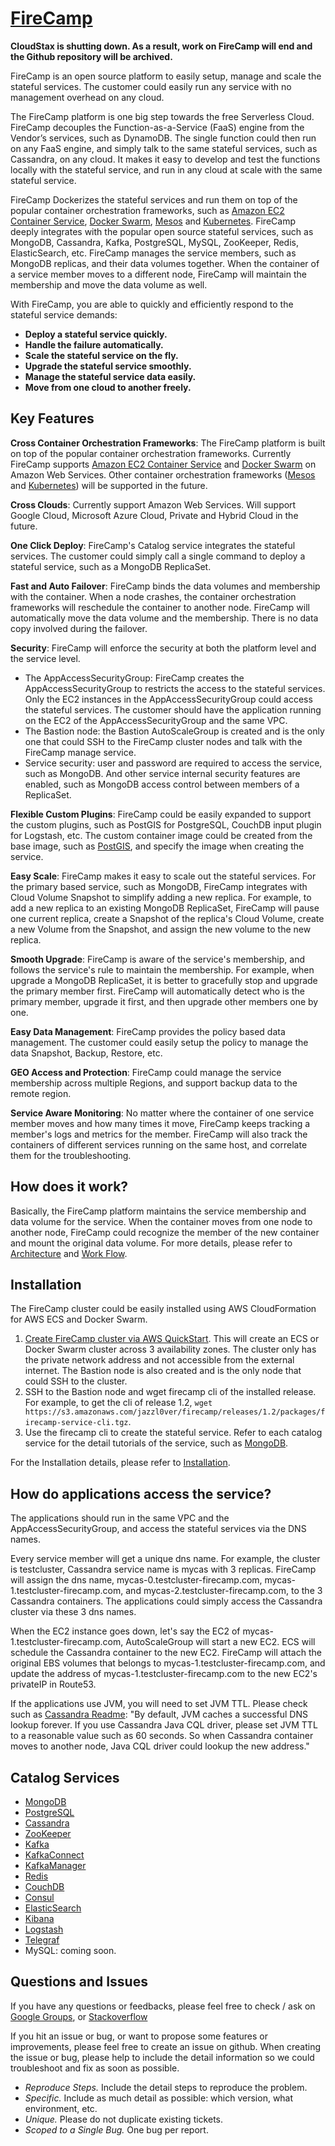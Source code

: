 # [FireCamp](https://github.com/jazzl0ver/firecamp)

**CloudStax is shutting down. As a result, work on FireCamp will end and the Github repository will be archived.**

FireCamp is an open source platform to easily setup, manage and scale the stateful services. The customer could easily run any service with no management overhead on any cloud.

The FireCamp platform is one big step towards the free Serverless Cloud. FireCamp decouples the Function-as-a-Service (FaaS) engine from the Vendor’s services, such as DynamoDB. The single function could then run on any FaaS engine, and simply talk to the same stateful services, such as Cassandra, on any cloud. It makes it easy to develop and test the functions locally with the stateful service, and run in any cloud at scale with the same stateful service.

FireCamp Dockerizes the stateful services and run them on top of the popular container orchestration frameworks, such as [Amazon EC2 Container Service](https://aws.amazon.com/ecs/), [Docker Swarm](https://docs.docker.com/engine/swarm/), [Mesos](http://mesos.apache.org/) and [Kubernetes](https://kubernetes.io). FireCamp deeply integrates with the popular open source stateful services, such as MongoDB, Cassandra, Kafka, PostgreSQL, MySQL, ZooKeeper, Redis, ElasticSearch, etc. FireCamp manages the service members, such as MongoDB replicas, and their data volumes together. When the container of a service member moves to a different node, FireCamp will maintain the membership and move the data volume as well.

With FireCamp, you are able to quickly and efficiently respond to the stateful service demands:
* **Deploy a stateful service quickly.**
* **Handle the failure automatically.**
* **Scale the stateful service on the fly.**
* **Upgrade the stateful service smoothly.**
* **Manage the stateful service data easily.**
* **Move from one cloud to another freely.**

## Key Features

**Cross Container Orchestration Frameworks**: The FireCamp platform is built on top of the popular container orchestration frameworks. Currently FireCamp supports [Amazon EC2 Container Service](https://aws.amazon.com/ecs/) and [Docker Swarm](https://docs.docker.com/engine/swarm/) on Amazon Web Services. Other container orchestration frameworks ([Mesos](http://mesos.apache.org/) and [Kubernetes](https://kubernetes.io)) will be supported in the future.

**Cross Clouds**: Currently support Amazon Web Services. Will support Google Cloud, Microsoft Azure Cloud, Private and Hybrid Cloud in the future.

**One Click Deploy**: FireCamp's Catalog service integrates the stateful services. The customer could simply call a single command to deploy a stateful service, such as a MongoDB ReplicaSet.

**Fast and Auto Failover**: FireCamp binds the data volumes and membership with the container. When a node crashes, the container orchestration frameworks will reschedule the container to another node. FireCamp will automatically move the data volume and the membership. There is no data copy involved during the failover.

**Security**: FireCamp will enforce the security at both the platform level and the service level.
* The AppAccessSecurityGroup: FireCamp creates the AppAccessSecurityGroup to restricts the access to the stateful services. Only the EC2 instances in the AppAccessSecurityGroup could access the stateful services. The customer should have the application running on the EC2 of the AppAccessSecurityGroup and the same VPC.
* The Bastion node: the Bastion AutoScaleGroup is created and is the only one that could SSH to the FireCamp cluster nodes and talk with the FireCamp manage service.
* Service security: user and password are required to access the service, such as MongoDB. And other service internal security features are enabled, such as MongoDB access control between members of a ReplicaSet.

**Flexible Custom Plugins**: FireCamp could be easily expanded to support the custom plugins, such as PostGIS for PostgreSQL, CouchDB input plugin for Logstash, etc. The custom container image could be created from the base image, such as [PostGIS](https://github.com/jazzl0ver/firecamp/tree/master/catalog/postgres/9.6/postgis-dockerfile/Dockerfile), and specify the image when creating the service.

**Easy Scale**: FireCamp makes it easy to scale out the stateful services. For the primary based service, such as MongoDB, FireCamp integrates with Cloud Volume Snapshot to simplify adding a new replica. For example, to add a new replica to an existing MongoDB ReplicaSet, FireCamp will pause one current replica, create a Snapshot of the replica's Cloud Volume, create a new Volume from the Snapshot, and assign the new volume to the new replica.

**Smooth Upgrade**: FireCamp is aware of the service's membership, and follows the service's rule to maintain the membership. For example, when upgrade a MongoDB ReplicaSet, it is better to gracefully stop and upgrade the primary member first. FireCamp will automatically detect who is the primary member, upgrade it first, and then upgrade other members one by one.

**Easy Data Management**: FireCamp provides the policy based data management. The customer could easily setup the policy to manage the data Snapshot, Backup, Restore, etc.

**GEO Access and Protection**: FireCamp could manage the service membership across multiple Regions, and support backup data to the remote region.

**Service Aware Monitoring**: No matter where the container of one service member moves and how many times it move, FireCamp keeps tracking a member's logs and metrics for the member. FireCamp will also track the containers of different services running on the same host, and correlate them for the troubleshooting.

## How does it work?

Basically, the FireCamp platform maintains the service membership and data volume for the service. When the container moves from one node to another node, FireCamp could recognize the member of the new container and mount the original data volume. For more details, please refer to [Architecture](https://github.com/jazzl0ver/firecamp/tree/master/docs/architect) and [Work Flow](https://github.com/jazzl0ver/firecamp/tree/master/docs/workflows).

## Installation
The FireCamp cluster could be easily installed using AWS CloudFormation for AWS ECS and Docker Swarm.
1. [Create FireCamp cluster via AWS QuickStart](https://aws.amazon.com/quickstart/architecture/jazzl0ver-firecamp/). This will create an ECS or Docker Swarm cluster across 3 availability zones. The cluster only has the private network address and not accessible from the external internet. The Bastion node is also created and is the only node that could SSH to the cluster.
2. SSH to the Bastion node and wget firecamp cli of the installed release. For example, to get the cli of release 1.2, `wget https://s3.amazonaws.com/jazzl0ver/firecamp/releases/1.2/packages/firecamp-service-cli.tgz`.
3. Use the firecamp cli to create the stateful service. Refer to each catalog service for the detail tutorials of the service, such as [MongoDB](https://github.com/jazzl0ver/firecamp/tree/master/catalog/mongodb#tutorials).

For the Installation details, please refer to [Installation](https://github.com/jazzl0ver/firecamp/tree/master/docs/installation).

## How do applications access the service?

The applications should run in the same VPC and the AppAccessSecurityGroup, and access the stateful services via the DNS names.

Every service member will get a unique dns name. For example, the cluster is testcluster, Cassandra service name is mycas with 3 replicas. FireCamp will assign the dns name, mycas-0.testcluster-firecamp.com, mycas-1.testcluster-firecamp.com, and mycas-2.testcluster-firecamp.com, to the 3 Cassandra containers. The applications could simply access the Cassandra cluster via these 3 dns names.

When the EC2 instance goes down, let's say the EC2 of mycas-1.testcluster-firecamp.com, AutoScaleGroup will start a new EC2. ECS will schedule the Cassandra container to the new EC2. FireCamp will attach the original EBS volumes that belongs to mycas-1.testcluster-firecamp.com, and update the address of mycas-1.testcluster-firecamp.com to the new EC2's privateIP in Route53.

If the applications use JVM, you will need to set JVM TTL. Please check such as [Cassandra Readme](https://github.com/jazzl0ver/firecamp/tree/master/catalog/cassandra): "By default, JVM caches a successful DNS lookup forever. If you use Cassandra Java CQL driver, please set JVM TTL to a reasonable value such as 60 seconds. So when Cassandra container moves to another node, Java CQL driver could lookup the new address."

## Catalog Services
* [MongoDB](https://github.com/jazzl0ver/firecamp/tree/master/catalog/mongodb)
* [PostgreSQL](https://github.com/jazzl0ver/firecamp/tree/master/catalog/postgres)
* [Cassandra](https://github.com/jazzl0ver/firecamp/tree/master/catalog/cassandra)
* [ZooKeeper](https://github.com/jazzl0ver/firecamp/tree/master/catalog/zookeeper)
* [Kafka](https://github.com/jazzl0ver/firecamp/tree/master/catalog/kafka)
* [KafkaConnect](https://github.com/jazzl0ver/firecamp/tree/master/catalog/kafkaconnect)
* [KafkaManager](https://github.com/jazzl0ver/firecamp/tree/master/catalog/kafkamanager)
* [Redis](https://github.com/jazzl0ver/firecamp/tree/master/catalog/redis)
* [CouchDB](https://github.com/jazzl0ver/firecamp/tree/master/catalog/couchdb)
* [Consul](https://github.com/jazzl0ver/firecamp/tree/master/catalog/consul)
* [ElasticSearch](https://github.com/jazzl0ver/firecamp/tree/master/catalog/elasticsearch)
* [Kibana](https://github.com/jazzl0ver/firecamp/tree/master/catalog/kibana)
* [Logstash](https://github.com/jazzl0ver/firecamp/tree/master/catalog/logstash)
* [Telegraf](https://github.com/jazzl0ver/firecamp/tree/master/catalog/telegraf)
* MySQL: coming soon.

## Questions and Issues
If you have any questions or feedbacks, please feel free to check / ask on [Google Groups](https://groups.google.com/forum/#!forum/firecamp-users), or [Stackoverflow](https://stackoverflow.com/questions/tagged/firecamp)

If you hit an issue or bug, or want to propose some features or improvements, please feel free to create an issue on github. When creating the issue or bug, please help to include the detail information so we could troubleshoot and fix as soon as possible.
-   *Reproduce Steps.* Include the detail steps to reproduce the problem.
-   *Specific.* Include as much detail as possible: which version, what environment, etc.
-   *Unique.* Please do not duplicate existing tickets.
-   *Scoped to a Single Bug.* One bug per report.
